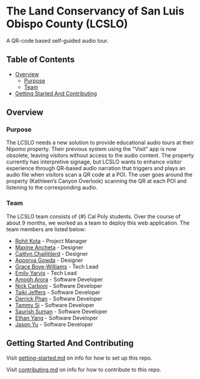 # The Land Conservancy of San Luis Obispo County (LCSLO)

A QR-code based self-guided audio tour.

## Table of Contents

- [Overview](#overview)
  - [Purpose](#purpose)
  - [Team](#team)
- [Getting Started And Contributing](#getting-started-and-contributing)

## Overview

### Purpose

The LCSLO needs a new solution to provide educational audio tours at their Nipomo property. Their previous system using the "Visit" app is now obsolete, leaving visitors without access to the audio content. The property currently has interpretive signage, but LCSLO wants to enhance visitor experience through QR-based audio narration that triggers and plays an audio file when visitors scan a QR code at a POI. The user goes around the property (Kathleen’s Canyon Overlook) scanning the QR at each POI and listening to the corresponding audio.

### Team

The LCSLO team consists of {#} Cal Poly students. Over the course of about 9 months, we worked as a team to deploy this web application. The team members are listed below:

- [Rohit Kota](https://www.linkedin.com/in/rohit-kota4/) - Project Manager
- [Maxine Ancheta](https://www.linkedin.com/in/maxineancheta/) - Designer
- [Caitlyn Chailitilerd](http://www.linkedin.com/in/caitlynchailitilerd) - Designer
- [Apoorva Gowda]() - Designer
- [Grace Boye-Williams](https://www.linkedin.com/in/graceboyewilliams/) - Tech Lead
- [Emily Yarvis](https://www.linkedin.com/in/emily-yarvis/) - Tech Lead
- [Amogh Arora](https://www.linkedin.com/in/amogharora76/) - Software Developer
- [Nick Carboni](https://www.linkedin.com/in/nick-carboni/) - Software Developer
- [Taiki Jeffers](https://www.linkedin.com/in/taiki-jeffers-63b219234) - Software Developer
- [Derrick Phan](https://www.linkedin.com/in/derrick-phan/) - Software Developer
- [Tammy Si](https://www.linkedin.com/in/tammy-si-104303244/) - Software Developer
- [Saurish Suman](https://www.linkedin.com/in/saurish-suman/) - Software Developer
- [Ethan Yang]() - Software Developer
- [Jason Yu](https://www.linkedin.com/in/jasonyu101/) - Software Developer

## Getting Started And Contributing

Visit [getting-started.md](docs/getting-started.md) on info for how to set up this repo.

Visit [contributing.md](docs/contributing.md) on info for how to contribute to this repo.
